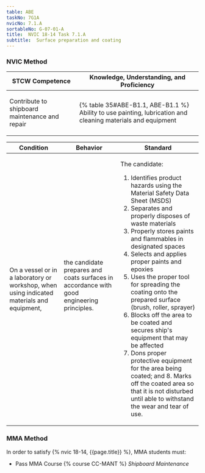 ```yaml
---
table: ABE
taskNo: 7G1A
nvicNo: 7.1.A 
sortableNo: G-07-01-A
title:  NVIC 18-14 Task 7.1.A
subtitle:  Surface preparation and coating
---
```






### NVIC Method

<a style="display:none;" onclick="togglevisibility('nvic_methods')" >Show NVIC method.</a>

<div id='nvic_methods' class='show'>

<table>
<thead>
<tr>
<th class='forty'> STCW Competence </th>
<th class='sixty'> Knowledge, Understanding, and Proficiency </th>
</tr>
</thead>

<tbody>
<tr><td markdown='1'>

Contribute to shipboard maintenance and repair

</td><td markdown='1'>

{% table 35#ABE-B1.1, ABE-B1.1 %} Ability to use painting, lubrication and cleaning materials and equipment

</td></tr>


</tbody>
</table>


<table>
<thead>
<tr><th class='twenty'>  Condition </th><th class='twenty'> Behavior </th><th  class='sixty'>Standard </th></tr>
</thead>
<tbody >



<tr><td markdown='1'>

On a vessel or in a laboratory or workshop, when using indicated materials and equipment,

</td><td markdown='1'>

the candidate prepares and coats surfaces in accordance with good engineering principles.

<br>

<div class="tooltip" markdown='1'>



</div>


</td><td markdown='1'>

The candidate: 

1. Identifies product hazards using the Material Safety Data Sheet (MSDS)
2. Separates and properly disposes of waste materials
3. Properly stores paints and flammables in designated spaces
4. Selects and applies proper paints and epoxies
5. Uses the proper tool for spreading the coating onto the prepared surface (brush, roller, sprayer)
6. Blocks off the area to be coated  and secures ship's equipment that may be affected
7. Dons proper protective equipment for the area being coated; and 8. Marks off the coated area so that it is not disturbed until able to withstand the wear and tear of use. 

</td></tr>
</tbody>
</table>
</div>


### MMA Method

In order to satisfy  {% nvic 18-14, {{page.title}}  %}, MMA students must:

* Pass MMA Course {% course CC-MANT %}  *Shipboard Maintenance*